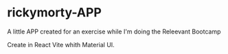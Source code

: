 # rickymorty-APP

A little APP created for an exercise while I'm doing the Releevant Bootcamp

Create in React Vite whith Material UI.
